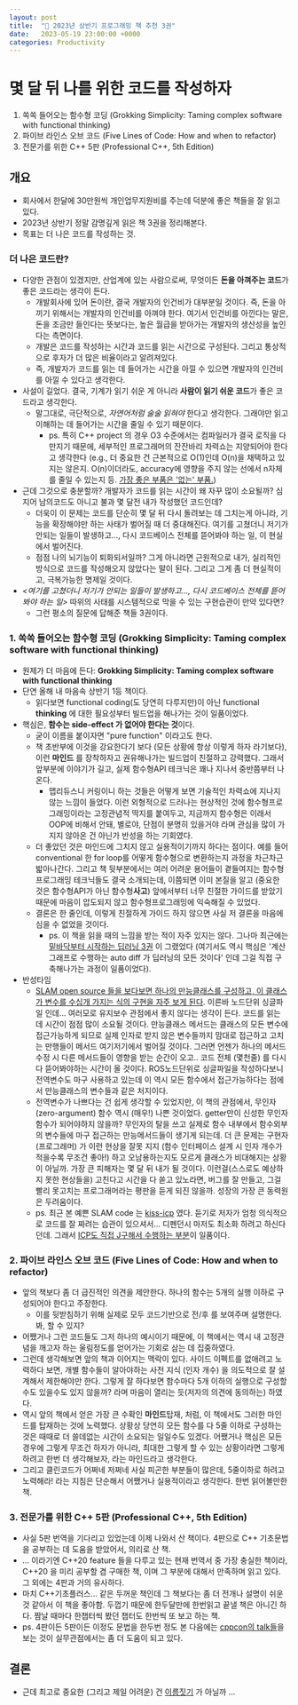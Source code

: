 ```yaml
---
layout: post
title:  "🌈 2023년 상반기 프로그래밍 책 추천 3권"
date:   2023-05-19 23:00:00 +0000
categories: Productivity
---
```


# 몇 달 뒤 나를 위한 코드를 작성하자
1. 쏙쏙 들어오는 함수형 코딩 (Grokking Simplicity: Taming complex software with functional thinking)
2. 파이브 라인스 오브 코드 (Five Lines of Code: How and when to refactor)
3. 전문가를 위한 C++ 5판 (Professional C++, 5th Edition)

## 개요 
- 회사에서 한달에 30만원씩 개인업무지원비를 주는데 덕분에 좋은 책들을 잘 읽고 있다. 
- 2023년 상반기 정말 감명깊게 읽은 책 3권을 정리해본다.
- 목표는 더 나은 코드를 작성하는 것.

### 더 나은 코드란?
- 다양한 관점이 있겠지만, 산업계에 있는 사람으로써, 무엇이든 **돈을 아껴주는 코드**가 좋은 코드라는 생각이 든다. 
    - 개발회사에 있어 돈이란, 결국 개발자의 인건비가 대부분일 것이다. 즉, 돈을 아끼기 위해서는 개발자의 인건비를 아껴야 한다. 여기서 인건비를 아낀다는 말은, 돈을 조금만 들인다는 뜻보다는, 높은 월급을 받아가는 개발자의 생산성을 높인다는 측면이다.
    - 개발은 코드를 작성하는 시간과 코드를 읽는 시간으로 구성된다. 그리고 통상적으로 후자가 더 많은 비율이라고 알려져있다. 
    - 즉, 개발자가 코드를 읽는 데 들어가는 시간을 아낄 수 있으면 개발자의 인건비를 아낄 수 있다고 생각한다. 
- 사설이 길었다. 결국, 기계가 읽기 쉬운 게 아니라 **사람이 읽기 쉬운 코드**가 좋은 코드라고 생각한다. 
    - 말그대로, 극단적으로, *자연어처럼 술술 읽혀야* 한다고 생각한다. 그래야만 읽고 이해하는 데 들어가는 시간을 줄일 수 있기 때문이다.
        - ps. 특히 C++ project 의 경우 O3 수준에서는 컴파일러가 결국 로직을 다 만지기 때문에, 세부적인 프로그래머의 잔잔바리 차력쇼는 지양되어야 한다고 생각한다 (e.g., 더 중요한 건 근본적으로 O(1)인데 O(n)을 채택하고 있지는 않은지. O(n)이더라도, accuracy에 영향을 주지 않는 선에서 n자체를 줄일 수 있는지 등. [가장 좋은 부품은 '없는' 부품.](https://youtu.be/gPWXK3JAdkY?t=914))
- 근데 그것으로 충분할까? 개발자가 코드를 읽는 시간이 왜 자꾸 많이 소요될까? 심지어 남의코드도 아니고 불과 몇 달전 내가 작성했던 코드인데? 
    - 더욱이 이 문제는 코드를 단순히 몇 달 뒤 다시 돌려보는 데 그치는게 아니라, 기능을 확장해야만 하는 사태가 벌어질 때 더 중대해진다. 여기를 고쳤더니 저기가 안되는 일들이 발생하고..., 다시 코드베이스 전체를 뜯어봐야 하는 일, 이 현실에서 벌어진다. 
    - 점점 나의 뇌기능이 퇴화되서일까? 그게 아니라면 근원적으로 내가, 실리적인 방식으로 코드를 작성해오지 않았다는 말이 된다. 그리고 그게 좀 더 현실적이고, 극복가능한 명제일 것이다.
- *<여기를 고쳤더니 저기가 안되는 일들이 발생하고..., 다시 코드베이스 전체를 뜯어봐야 하는 일>* 따위의 사태를 시스템적으로 막을 수 있는 구현습관이 만약 있다면?
    - 그런 평소의 질문에 답해준 책들 3권이다. 

### 1. 쏙쏙 들어오는 함수형 코딩 (Grokking Simplicity: Taming complex software with functional thinking)
- 원제가 더 마음에 든다: __Grokking Simplicity: Taming complex software with functional thinking__
- 단연 올해 내 마음속 상반기 1등 책이다. 
    - 읽다보면 functional coding(도 당연히 다루지만)이 아닌 functional **thinking** 에 대한 필요성부터 빌드업을 해나가는 것이 일품이었다. 
- 핵심은, **함수는 side-effect 가 없어야 한다는 것**이다. 
    - 굳이 이름을 붙이자면 "pure function" 이라고도 한다. 
    - 책 초반부에 이것을 강요한다기 보다 (모든 상황에 항상 이렇게 하자 라기보다), 이런 **마인드** 를 장착하자고 권유해나가는 빌드업이 친절하고 강력했다. 그래서 앞부분에 이야기가 길고, 실제 함수형API 테크닉은 꽤나 지나서 중반쯤부터 나온다. 
        - 맵리듀스니 커링이니 하는 것들은 어떻게 보면 기술적인 차력쇼에 지나지 않는 느낌이 들었다. 이런 외형적으로 드러나는 현상적인 것에 함수형프로그래밍이라는 고정관념적 딱지를 붙여두고, 지금까지 함수형은 이래서 OOP에 비해서 안돼, 별로야, 단점이 분명히 있을거야 라며 관심을 많이 가지지 않아온 건 아닌가 반성을 하는 기회였다.
    - 더 좋았던 것은 마인드에 그치지 않고 실용적이기까지 하다는 점이다. 예를 들어 conventional 한 for loop를 어떻게  함수형으로 변환하는지 과정을 차근차근 밟아나간다. 그리고 책 뒷부분에서는 여러 어려운 용어들이 곁들여지는 함수형프로그래밍 테크닉들도 결국 소개되는데, 이쯤되면 이미 본질을 알고 (중요한 것은 함수형API가 아닌 함수형**사고**) 앞에서부터 너무 친절한 가이드를 받았기 때문에 마음이 압도되지 않고 함수형프로그래밍에 익숙해질 수 있었다. 
    - 결론은 한 줄인데, 이렇게 친절하게 가이드 하지 않으면 사실 저 결론을 마음에 심을 수 없었을 것이다. 
        - ps. 이 책을 읽을 때의 느낌을 받는 적이 자주 있지는 않다. 그나마 최근에는 [밑바닥부터 시작하는 딥러닝 3권](https://www.aladin.co.kr/shop/wproduct.aspx?ItemId=256067157&start=slayer) 이 그랬었다 (여기서도 역시 핵심은 '계산그래프로 수행하는 auto diff 가 딥러닝의 모든 것이다' 인데 그걸 직접 구축해나가는 과정이 일품이었다). 
- 반성타임
    - [SLAM open source 들을 보다보면 하나의 만능클래스를 구성하고, 이 클래스가 변수를 수십개 가지는 식의 구현을 자주 보게 된다](https://github.com/RobustFieldAutonomyLab/LeGO-LOAM/blob/master/LeGO-LOAM/src/mapOptmization.cpp). 이른바 노드단위 싱글파일 인데... 여러모로 유지보수 관점에서 좋지 않다는 생각이 든다. 코드를 읽는 데 시간이 점점 많이 소요될 것이다. 만능클래스 메서드는 클래스의 모든 변수에 접근가능하게 되므로 실제 인자로 받지 않은 변수들까지 맘대로 접근하고 고치는 만행들이 메서드 여기저기에서 벌어질 것이다. 그러면 언젠가 하나의 메서드 수정 시 다른 메서드들이 영향을 받는 순간이 오고.. 코드 전체 (몇천줄) 를 다시 다 뜯어봐야하는 시간이 올 것이다. ROS노드단위로 싱글파일을 작성하다보니 전역변수도 마구 사용하고 있는데 이 역시 모든 함수에서 접근가능하다는 점에서 만능클래스의 변수들과 같은 처지이다. 
    - 전역변수가 나쁘다는 건 쉽게 생각할 수 있었지만, 이 책의 관점에서, 무인자(zero-argument) 함수 역시 (매우!) 나쁜 것이었다. getter만이 신성한 무인자 함수가 되어야하지 않을까? 무인자의 탈을 쓰고 실제로 함수 내부에서 함수외부의 변수들에 마구 접근하는 만능메서드들이 생기게 되는데. 더 큰 문제는 구현자(프로그래머) 가 이런 현상을 잘못 지지 (함수 인터페이스 설계 시 인자 개수가 적을수록 무조건 좋아!) 하고 오남용하는지도 모르게 클래스가 비대해지는 상황이 아닐까. 가장 큰 피해자는 몇 달 뒤 내가 될 것이다. 이런걸(스스로도 예상하지 못한 현상들을) 고친다고 시간을 다 쏟고 있노라면, 버그를 잘 만들고, 그걸 빨리 못고치는 프로그래머라는 평판을 듣게 되진 않을까. 성장의 가장 큰 동력원은 두려움이다. 
    - ps. 최근 본 예쁜 SLAM code 는 [kiss-icp](https://github.com/PRBonn/kiss-icp) 였다. 듣기로 저자가 엄청 의식적으로 코드를 잘 짜려는 습관이 있으셔서... 디펜던시 마저도 최소화 하려고 하신다던데. 그래서 [ICP도 직접 J구해서 수행하는 부분](https://github.com/PRBonn/kiss-icp/blob/493de533a3a7fea0ff66e58f19068f0f46c1b1b7/cpp/kiss_icp/core/Registration.cpp#L76)이 일품이다. 

### 2. 파이브 라인스 오브 코드 (Five Lines of Code: How and when to refactor)
- 앞의 책보다 좀 더 급진적인 의견을 제안한다. 하나의 함수는 5개의 실행 이하로 구성되어야 한다고 주장한다.
    - 이를 뒷받침하기 위해 실제로 모두 코드기반으로 전/후 를 보여주며 설명한다. 봐, 할 수 있지? 
- 어쨌거나 그런 코드들도 그저 하나의 예시이기 때문에, 이 책에서는 역시 내 고정관념을 깨고자 하는 울림정도를 얻어가는 기회로 삼는 데 집중하였다. 
- 그런데 생각해보면 앞의 책과 이어지는 맥락이 있다. 사이드 이펙트를 없애려고 노력하다 보면, 개별 함수들이 알아야하는 사전 지식 (인자 개수) 을 의도적으로 잘 설계해서 제한해야만 한다. 그렇게 잘 하다보면 함수마다 5개 이하의 실행으로 구성할 수도 있을수도 있지 않을까? 라며 마음이 열리는 듯(저자의 의견에 동의하는) 하였다.
- 역시 앞의 책에서 얻은 가장 큰 수확인 **마인드**탑재, 처럼, 이 책에서도 그러한 마인드를 탑재하는 것에 노력했다. 상황상 당연히 모든 함수를 다 5줄 이하로 구성하는 것은 때때로 더 쓸데없는 시간이 소요되는 일일수도 있겠다. 어쨌거나 핵심은 모든 경우에 그렇게 무조건 하자가 아니라, 최대한 그렇게 할 수 있는 상황이라면 그렇게 하려고 한번 더 생각해보자, 라는 마인드라고 생각한다. 
- 그리고 클린코드가 어쩌네 저쩌네 사실 피곤한 부분들이 많은데, 5줄이하로 하려고 노력해라! 라는 지침은 단순해서 어쨌거나 실용적이라고 생각한다. 한번 읽어볼만한 책. 

### 3. 전문가를 위한 C++ 5판 (Professional C++, 5th Edition)
- 사실 5판 번역을 기다리고 있었는데 이제 나와서 산 책이다. 4판으로 C++ 기초문법을 공부하는 데 도움을 받았어서, 의리로 산 책.
- ... 이라기엔 C++20 feature 들을 다루고 있는 현재 번역서 중 가장 충실한 책이라, C++20 을 미리 공부할 겸 구매한 책, 이며 그 부분에 대해서 만족하며 읽고 있다. 그 외에는 4판과 거의 유사하다. 
- 마치 C++기초플러스... 같은 두꺼운 책인데 그 책보다는 좀 더 전개나 설명이 쉬운 것 같아서 이 책을 좋아함. 두껍기 때문에 한두달만에 한번읽고 끝낼 책은 아니긴 하다. 짬날 때마다 한챕터씩 봤던 챕터도 한번씩 또 보고 하는 책. 
- ps. 4판이든 5판이든 이정도 문법을 한두번 정도 본 다음에는 [cppcon의 talk들](https://www.youtube.com/@CppCon)을 보는 것이 실무관점에서는 좀 더 도움이 되고 있다. 

## 결론 
- 근데 최고로 중요한  (그리고 제일 어려운) 건 [이름짓기](https://blog.frankel.ch/hard-things-computer-science/) 가 아닐까 ...

    
    
